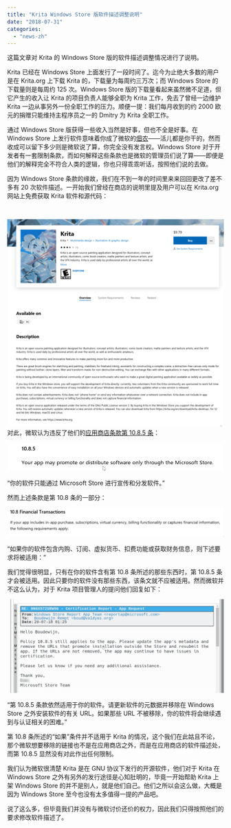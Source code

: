 ```yaml
---
title: "Krita Windows Store 版软件描述调整说明"
date: "2018-07-31"
categories: 
  - "news-zh"
---
```


这篇文章对 Krita 的 Windows Store 版的软件描述调整情况进行了说明。

Krita 已经在 Windows Store 上面发行了一段时间了。迄今为止绝大多数的用户是在 Krita.org 上下载 Krita 的，下载量为每周约三万次；而 Windows Store 的下载量则是每周约 125 次。Windows Store 版的下载量看起来虽然微不足道，但它产生的收入让 Krita 的项目负责人能够全职为 Krita 工作，免去了曾经一边维护 Krita 一边从事另外一份全职工作的压力。顺便一提：我们每月收到的约 2000 欧元的捐赠只能维持主程序员之一的 Dmitry 为 Krita 全职工作。

通过 Windows Store 版获得一些收入当然是好事，但也不全是好事。在 Windows Store 上发行软件意味着你成了微软的[佃农](https://en.wikipedia.org/wiki/Sharecropping)——活儿都是你干的，然而收成可以留下多少则是微软说了算，你完全没有发言权。Windows Store 对于开发者有一套限制条款，而如何解释这些条款也是微软的管理员们说了算——即便是他们的解释完全不符合人类的逻辑，你也只得乖乖听话，按照他们说的去做。

因为 Windows Store 条款的缘故，我们在不到一年的时间里来来回回更改了差不多有 20 次软件描述。一开始我们曾经在商店的说明里提及用户可以在 Krita.org 网站上免费获取 Krita 软件和源代码：

 

[![](images/store_listing-1024x980.png)](https://krita.org/wp-content/uploads/2018/07/store_listing.png)对此，微软认为违反了他们的[应用商店条款第 10.8.5 条](https://docs.microsoft.com/en-us/legal/windows/agreements/store-policies#108-financial-transactions)：

[![](images/Screenshot_20180730_151859.png)](https://krita.org/wp-content/uploads/2018/07/Screenshot_20180730_151859.png)

“你的软件只能通过 Microsoft Store 进行宣传和分发软件。”

然而上述条款是第 10.8 条的一部分：

[![](images/Screenshot_20180730_151934-1024x138.png)](https://krita.org/wp-content/uploads/2018/07/Screenshot_20180730_151934.png)

“如果你的软件包含内购、订阅、虚拟货币、扣费功能或获取财务信息，则下述要求将被适用：”

我们觉得很明显，只有在你的软件含有第 10.8 条所述的那些东西时，第 10.8.5 条才会被适用。因此只要你的软件没有那些东西，该条文就不应被适用。然而微软并不这么认为，对于 Krita 项目管理人的提问他们回复如下：

[![](images/mail_microsoft-1024x443.png)](https://krita.org/wp-content/uploads/2018/07/mail_microsoft.png)

“第 10.8.5 条款依然适用于你的软件。请更新软件的元数据并移除在 Windows Store 之外安装软件的有关 URL。如果那些 URL 不被移除，你的软件将会继续遇到与认证相关的困难。”

第 10.8 条所述的“如果”条件并不适用于 Krita 的情况，这个我们在此姑且不论，那个微软想要移除的链接也不是在应用商店之外，而是在应用商店的软件描述处，而第 10.8.5 显然没有对此作出任何限制。

我们认为微软很清楚 Krita 是在 GNU 协议下发行的开源软件，他们对于 Krita 在 Windows Store 之外有另外的发行途径是心知肚明的，毕竟一开始帮助 Krita 上架 Windows Store 的并不是别人，就是他们自己。他们之所以会这么做，大概是因为 Windows Store 至今也没有太多值得一提的产品吧。

说了这么多，但毕竟我们并没有与微软讨价还价的权力，因此我们只得按照他们的要求修改软件描述了。
